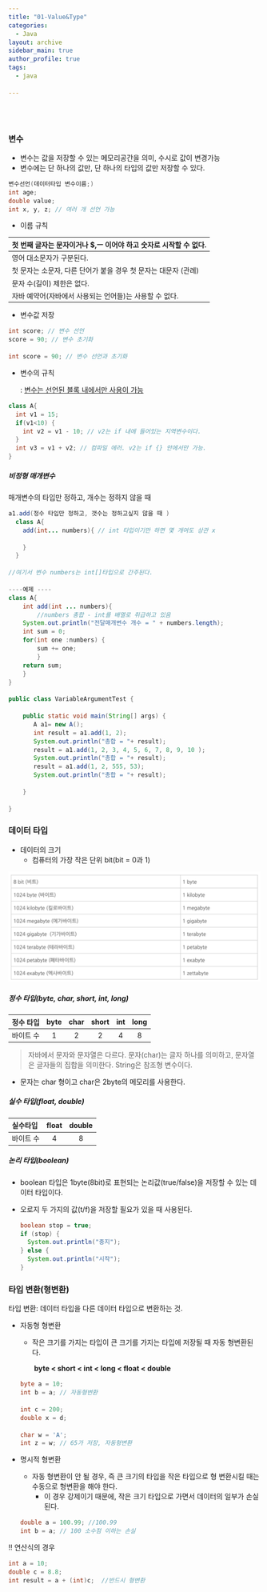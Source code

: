 ```yaml
---
title: "01-Value&Type"
categories:
  - Java
layout: archive
sidebar_main: true
author_profile: true
tags:
  - java

---
```


<br><br>

### 변수

* 변수는 값을 저장할 수 있는 메모리공간을 의미, 수시로 값이 변경가능
* 변수에는 단 하나의 값만, 단 하나의 타입의 값만 저장할 수 있다. 

````java
변수선언(데이터타입 변수이름;)
int age; 
double value;
int x, y, z; // 여러 개 선언 가능
````

* 이름 규칙

| 첫 번째 글자는 문자이거나 $,ㅡ 이어야 하고 숫자로 시작할 수 없다. |
| ------------------------------------------------------------ |
| 영어 대소문자가 구분된다.                                    |
| 첫 문자는 소문자, 다른 단어가 붙을 경우 첫 문자는 대문자 (관례) |
| 문자 수(길이) 제한은 없다.                                   |
| 자바 예약어(자바에서 사용되는 언어들)는 사용할 수 없다.      |

* 변수값 저장

````java
int score; // 변수 선언
score = 90; // 변수 초기화

int score = 90; // 변수 선언과 초기화
````

* 변수의 규칙 

  : <u>변수는 선언된 블록 내에서만 사용이 가능</u>

````java
class A{
  int v1 = 15;
  if(v1<10) {
    int v2 = v1 - 10; // v2는 if 내에 들어있는 지역변수이다. 
  }
  int v3 = v1 + v2; // 컴파일 에러. v2는 if {} 안에서만 가능.
}
````

 

#####  비정형 매개변수

매개변수의 타입만 정하고, 개수는 정하지 않을 때

````java
a1.add(정수 타입만 정하고, 갯수는 정하고싶지 않을 때 )
  class A{
    add(int... numbers){ // int 타입이기만 하면 몇 개여도 상관 x
      
    } 
  }

//여기서 변수 numbers는 int[]타입으로 간주된다. 

----예제 ----
class A{
	int add(int ... numbers){
		//numbers 총합 - int를 배열로 취급하고 있음 
	System.out.println("전달매개변수 개수 = " + numbers.length);
	int sum = 0;
	for(int one :numbers) {
		sum += one;
		}
	return sum;
	}
}

public class VariableArgumentTest {

	public static void main(String[] args) {
	   A a1= new A();
	   int result = a1.add(1, 2);
	   System.out.println("총합 = "+ result);
	   result = a1.add(1, 2, 3, 4, 5, 6, 7, 8, 9, 10 );
	   System.out.println("총합 = "+ result);
	   result = a1.add(1, 2, 555, 53);
	   System.out.println("총합 = "+ result);

	}

}


````





### 데이터 타입

* 데이터의 크기
  * 컴퓨터의 가장 작은 단위 bit(bit = 0과 1)

<img src="/assets/images/java/datasize.jpg">

##### 정수 타입(byte, char, short, int, long)

| 정수 타입 | byte | char | short | int  | long |
| --------- | :--: | :--: | :---: | :--: | :--: |
| 바이트 수 |  1   |  2   |   2   |  4   |  8   |

> 자바에서 문자와 문자열은 다르다. 문자(char)는 글자 하나를 의미하고, 문자열은 글자들의 집합을 의미한다. String은 참조형 변수이다.

* 문자는 char 형이고 char은 2byte의 메모리를 사용한다. 



##### 실수 타입(float, double)

| 실수타입  | float | double |
| :-------- | :---: | :----: |
| 바이트 수 |   4   |   8    |



##### 논리 타입(boolean)

* boolean 타입은 1byte(8bit)로 표현되는 논리값(true/false)을 저장할 수 있는 데이터 타입이다.

* 오로지 두 가지의 값(t/f)을 저장할 필요가 있을 때 사용된다. 

  ````java
  boolean stop = true;
  if (stop) {
    System.out.println("중지");
  } else { 
    System.out.println("시작");
  }
  ````

  





### 타입 변환(형변환)

타입 변환: 데이터 타입을 다른 데이터 타입으로 변환하는 것. 

* 자동형 형변환

  * 작은 크기를 가지는 타입이 큰 크기를 가지는 타입에 저장될 때 자동 형변환된다. 

    ​		**byte < short < int < long < float < double**

  ````java
  byte a = 10;
  int b = a; // 자동형변환
  
  int c = 200;
  double x = d;
  
  char w = 'A';
  int z = w; // 65가 저장, 자동형변환
  ````



* 명시적 형변환

  * 자동 형변환이 안 될 경우, 즉 큰 크기의 타입을 작은 타입으로 형 변환시킬 때는 수동으로 형변환을 해야 한다. 
    *  이 경우 강제이기 때문에, 작은 크기 타입으로 가면서 데이터의 일부가 손실된다.

  ````java
  double a = 100.99; //100.99
  int b = a; // 100 소수점 이하는 손실
  ````



!! 연산식의 경우

````java
int a = 10;
double c = 8.8;
int result = a + (int)c;  //반드시 형변환
````

